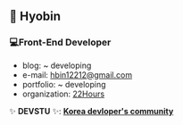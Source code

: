 ## 🌱 Hyobin
### 💻Front-End Developer
- blog: ~ developing
- e-mail: hbin12212@gmail.com
- portfolio: ~ developing
- organization: [22Hours](https://www.22hours.online/)

✨ **DEVSTU** ✨: [**Korea devloper's community**](https://devstu.co.kr)
<!--
**sg05138/sg05138** is a ✨ _special_ ✨ repository because its `README.md` (this file) appears on your GitHub profile.

-->
